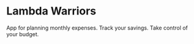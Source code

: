 # Lambda Warriors
App for planning monthly expenses. Track your savings. Take control of your budget.